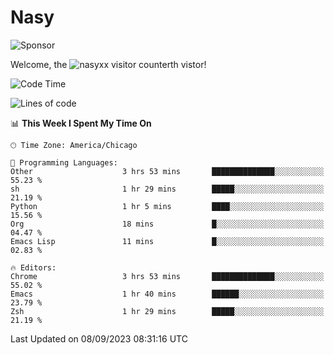 # Nasy

<!--
<p align="center">
<img height="200" src="https://github-readme-stats.vercel.app/api?username=nasyxx&count_private=true&show_icons=true&theme=dracula&include_all_commits=true"/>
<img height="200" src="https://github-readme-stats.vercel.app/api/top-langs/?username=nasyxx&theme=dracula&hide=html,jupyter+notebook&count_private=true&show_icons=true"/>
</p>

  
----------------
-->

![Sponsor](https://img.shields.io/static/v1.svg?label=Sponsor&message=%E2%9D%A4&logo=GitHub&style=flat&color=pink)
 
Welcome, the ![nasyxx visitor counter](https://count.getloli.com/get/@nasyxx?theme=rule34)th vistor!
 
<!--START_SECTION:waka-->
![Code Time](http://img.shields.io/badge/Code%20Time-3%2C675%20hrs%2015%20mins-blue)

![Lines of code](https://img.shields.io/badge/From%20Hello%20World%20I%27ve%20Written-6.3%20million%20lines%20of%20code-blue)

📊 **This Week I Spent My Time On** 

```text
🕑︎ Time Zone: America/Chicago

💬 Programming Languages: 
Other                    3 hrs 53 mins       ██████████████░░░░░░░░░░░   55.23 % 
sh                       1 hr 29 mins        █████░░░░░░░░░░░░░░░░░░░░   21.19 % 
Python                   1 hr 5 mins         ████░░░░░░░░░░░░░░░░░░░░░   15.56 % 
Org                      18 mins             █░░░░░░░░░░░░░░░░░░░░░░░░   04.47 % 
Emacs Lisp               11 mins             █░░░░░░░░░░░░░░░░░░░░░░░░   02.83 % 

🔥 Editors: 
Chrome                   3 hrs 53 mins       ██████████████░░░░░░░░░░░   55.02 % 
Emacs                    1 hr 40 mins        ██████░░░░░░░░░░░░░░░░░░░   23.79 % 
Zsh                      1 hr 29 mins        █████░░░░░░░░░░░░░░░░░░░░   21.19 % 
```


 Last Updated on 08/09/2023 08:31:16 UTC
<!--END_SECTION:waka-->

<!-- ![visitors](https://visitor-badge.laobi.icu/badge?page_id=nasyxx.nasyxx) -->
